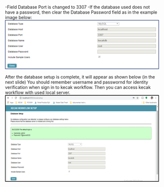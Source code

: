 
-Field Database Port is changed to 3307 
-If the database used does not have a password, then clear the Database Password field as in the example image below:
<img src="https://raw.githubusercontent.com/kinnara-digital-studio/kecak-workflow/master/docs/assets/dbSetUp.png" alt="dbSetUp" />

After the database setup is complete, it will appear as shown below (in the next slide)
You should remember username and passwornd for identity verification when sign in to kecak workflow.
Then you can access kecak workflow with used local server.
<img src="https://raw.githubusercontent.com/kinnara-digital-studio/kecak-workflow/master/docs/assets/dbSetUp2.png" alt="dbSetUp2" />